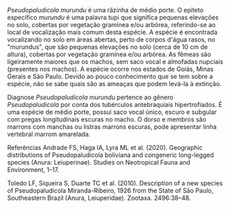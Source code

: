 ﻿*Pseudopaludicola murundu* é uma rãzinha de médio porte. O epíteto específico *murundu* é uma palavra tupi que significa pequenas elevações no solo, cobertas por vegetação gramínea e/ou arbórea, referindo-se ao local de vocalização mais comum desta espécie. A espécie é encontrada vocalizando no solo em áreas abertas, perto de corpos d'água rasos, no "murundus", que são pequenas elevações no solo (cerca de 10 cm de altura), cobertas por vegetação gramínea e/ou arbórea. As fêmeas são ligeiramente maiores que os machos, sem saco vocal e almofadas nupciais (presentes nos machos). A espécie ocorre nos estados de Goiás, Minas Gerais e São Paulo. Devido ao pouco conhecimento que se tem sobre a espécie, não se sabe quais são as ameaças que podem levá-la à extinção.


Diagnose
*Pseudopaludicola murundu* pertence ao gênero *Pseudopaludicola* por conta dos tubérculos antebraquiais hipertrofiados. É uma espécie de médio porte, possui saco vocal único, escuro e subgular com pregas longitudinais escuras no macho. O dorso e membros são marrons com manchas ou listras marrons escuras, pode apresentar linha vertebral marrom amarelada. 


Referências
Andrade FS, Haga IA, Lyra ML et al. (2020). Geographic distributions of Pseudopaludicola boliviana and congeneric long-legged species (Anura: Leiuperinae). Studies on Neotropical Fauna and Environment, 1–17.


Toledo LF, Siqueira S, Duarte TC et al. (2010). Description of a new species of Pseudopaludicola Miranda-Ribeiro, 1926 from the State of São Paulo, Southeastern Brazil (Anura, Leiuperidae). Zootaxa. 2496:38–48.